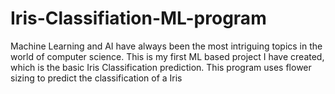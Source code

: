 # Iris-Classifiation-ML-program
Machine Learning and AI have always been the most intriguing topics in the world of computer science.
This is my first ML based project I have created, which is the basic Iris Classification prediction.
This program uses flower sizing to predict the classification of a Iris
